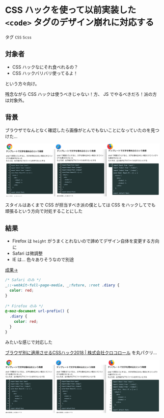 # CSS ハックを使って以前実装した `<code>` タグのデザイン崩れに対応する

タグ `CSS` `Scss`

## 対象者

* CSS ハックなにそれ食べれるの？
* CSS ハックバリバリ使ってるよ！

という方々向け。

残念ながら CSS ハックは使うべきじゃない！方、 JS でやるべきだろ！派の方は対象外。

## 背景

ブラウザでなんとなく確認したら画像がとんでもないことになっていたのを見つけた...

![](/diary/2019-07-04/browser-diff-before.png)

スタイルはあくまで CSS が担当すべき派の僕としては CSS をハックしてでも頑張るという方向で対処することにした


## 結果

* Firefox は `height` がうまくとれないので諦めてデザイン自体を変更する方向に
* Safari は微調整
* IE は... 色々ありそうなので別途

[成果→](https://github.com/shimomuh/shimomuh.github.io/commit/ff334744a9283e290e7dff3baaa539ee8a21f6b3)

```scss
/* Safari のみ */
_::-webkit-full-page-media, _:future, :root .diary {
  color: red;
}

/* Firefox のみ */
@-moz-document url-prefix() {
  .diary {
    color: red;
  }
}
```

みたいな感じで対応した

[ブラウザ別に適用させるCSSハック2018 | 株式会社クロコロール](https://kuroko-role.co.jp/css-html/browser-hack2018/) を丸パクリ...

![](/diary/2019-07-04/browser-diff-after.png)

